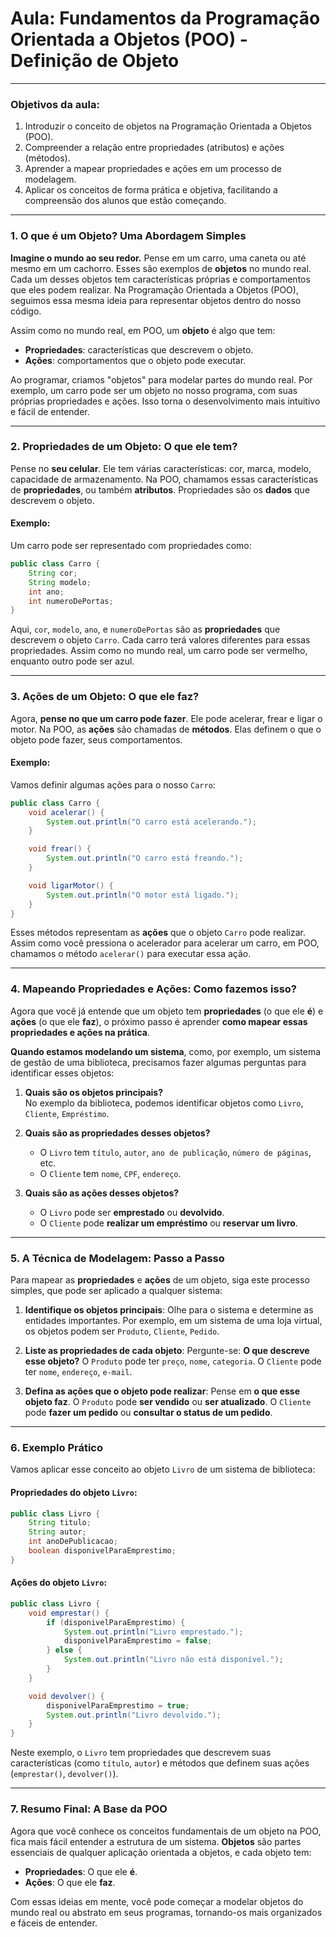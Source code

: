 
# Aula: Fundamentos da Programação Orientada a Objetos (POO) - Definição de Objeto


---

### Objetivos da aula:
1. Introduzir o conceito de objetos na Programação Orientada a Objetos (POO).
2. Compreender a relação entre propriedades (atributos) e ações (métodos).
3. Aprender a mapear propriedades e ações em um processo de modelagem.
4. Aplicar os conceitos de forma prática e objetiva, facilitando a compreensão dos alunos que estão começando.

---

### 1. O que é um Objeto? Uma Abordagem Simples

**Imagine o mundo ao seu redor.** Pense em um carro, uma caneta ou até mesmo em um cachorro. Esses são exemplos de **objetos** no mundo real. Cada um desses objetos tem características próprias e comportamentos que eles podem realizar. Na Programação Orientada a Objetos (POO), seguimos essa mesma ideia para representar objetos dentro do nosso código.

Assim como no mundo real, em POO, um **objeto** é algo que tem:
- **Propriedades**: características que descrevem o objeto.
- **Ações**: comportamentos que o objeto pode executar.

Ao programar, criamos "objetos" para modelar partes do mundo real. Por exemplo, um carro pode ser um objeto no nosso programa, com suas próprias propriedades e ações. Isso torna o desenvolvimento mais intuitivo e fácil de entender.

---

### 2. Propriedades de um Objeto: O que ele tem?

Pense no **seu celular**. Ele tem várias características: cor, marca, modelo, capacidade de armazenamento. Na POO, chamamos essas características de **propriedades**, ou também **atributos**. Propriedades são os **dados** que descrevem o objeto.

#### Exemplo:
Um carro pode ser representado com propriedades como:

```java
public class Carro {
    String cor;
    String modelo;
    int ano;
    int numeroDePortas;
}
```

Aqui, `cor`, `modelo`, `ano`, e `numeroDePortas` são as **propriedades** que descrevem o objeto `Carro`. Cada carro terá valores diferentes para essas propriedades. Assim como no mundo real, um carro pode ser vermelho, enquanto outro pode ser azul.

---

### 3. Ações de um Objeto: O que ele faz?

Agora, **pense no que um carro pode fazer**. Ele pode acelerar, frear e ligar o motor. Na POO, as **ações** são chamadas de **métodos**. Elas definem o que o objeto pode fazer, seus comportamentos.

#### Exemplo:
Vamos definir algumas ações para o nosso `Carro`:

```java
public class Carro {
    void acelerar() {
        System.out.println("O carro está acelerando.");
    }

    void frear() {
        System.out.println("O carro está freando.");
    }

    void ligarMotor() {
        System.out.println("O motor está ligado.");
    }
}
```

Esses métodos representam as **ações** que o objeto `Carro` pode realizar. Assim como você pressiona o acelerador para acelerar um carro, em POO, chamamos o método `acelerar()` para executar essa ação.

---

### 4. Mapeando Propriedades e Ações: Como fazemos isso?

Agora que você já entende que um objeto tem **propriedades** (o que ele **é**) e **ações** (o que ele **faz**), o próximo passo é aprender **como mapear essas propriedades e ações na prática**.

**Quando estamos modelando um sistema**, como, por exemplo, um sistema de gestão de uma biblioteca, precisamos fazer algumas perguntas para identificar esses objetos:

1. **Quais são os objetos principais?**  
   No exemplo da biblioteca, podemos identificar objetos como `Livro`, `Cliente`, `Empréstimo`.

2. **Quais são as propriedades desses objetos?**  
   - O `Livro` tem `título`, `autor`, `ano de publicação`, `número de páginas`, etc.
   - O `Cliente` tem `nome`, `CPF`, `endereço`.

3. **Quais são as ações desses objetos?**  
   - O `Livro` pode ser **emprestado** ou **devolvido**.
   - O `Cliente` pode **realizar um empréstimo** ou **reservar um livro**.

---

### 5. A Técnica de Modelagem: Passo a Passo

Para mapear as **propriedades** e **ações** de um objeto, siga este processo simples, que pode ser aplicado a qualquer sistema:

1. **Identifique os objetos principais**: Olhe para o sistema e determine as entidades importantes. Por exemplo, em um sistema de uma loja virtual, os objetos podem ser `Produto`, `Cliente`, `Pedido`.

2. **Liste as propriedades de cada objeto**: Pergunte-se: **O que descreve esse objeto?** O `Produto` pode ter `preço`, `nome`, `categoria`. O `Cliente` pode ter `nome`, `endereço`, `e-mail`.

3. **Defina as ações que o objeto pode realizar**: Pense em **o que esse objeto faz**. O `Produto` pode **ser vendido** ou **ser atualizado**. O `Cliente` pode **fazer um pedido** ou **consultar o status de um pedido**.

---

### 6. Exemplo Prático

Vamos aplicar esse conceito ao objeto `Livro` de um sistema de biblioteca:

#### Propriedades do objeto `Livro`:
```java
public class Livro {
    String titulo;
    String autor;
    int anoDePublicacao;
    boolean disponivelParaEmprestimo;
}
```

#### Ações do objeto `Livro`:
```java
public class Livro {
    void emprestar() {
        if (disponivelParaEmprestimo) {
            System.out.println("Livro emprestado.");
            disponivelParaEmprestimo = false;
        } else {
            System.out.println("Livro não está disponível.");
        }
    }

    void devolver() {
        disponivelParaEmprestimo = true;
        System.out.println("Livro devolvido.");
    }
}
```

Neste exemplo, o `Livro` tem propriedades que descrevem suas características (como `título`, `autor`) e métodos que definem suas ações (`emprestar()`, `devolver()`).

---

### 7. Resumo Final: A Base da POO

Agora que você conhece os conceitos fundamentais de um objeto na POO, fica mais fácil entender a estrutura de um sistema. **Objetos** são partes essenciais de qualquer aplicação orientada a objetos, e cada objeto tem:
- **Propriedades**: O que ele **é**.
- **Ações**: O que ele **faz**.

Com essas ideias em mente, você pode começar a modelar objetos do mundo real ou abstrato em seus programas, tornando-os mais organizados e fáceis de entender.
